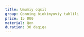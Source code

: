 ```yaml
---
title: Umumiy oqsil
group: Qonning biokimyoviy tahlili
price: 15 000
material: Qon
duration: 30 daqiqa
---
```

